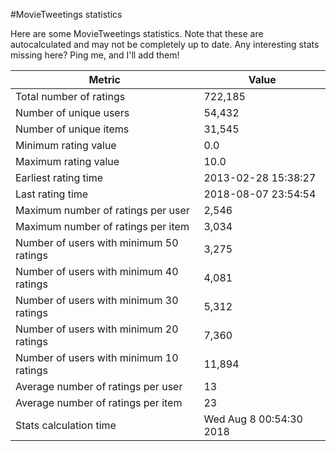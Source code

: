 #MovieTweetings statistics

Here are some MovieTweetings statistics. Note that these are autocalculated and may not be completely up to date. Any interesting stats missing here? Ping me, and I'll add them!

Metric | Value
--- | ---
Total number of ratings                 | 722,185
Number of unique users                  | 54,432
Number of unique items                  | 31,545
Minimum rating value                    | 0.0
Maximum rating value                    | 10.0
Earliest rating time                    | 2013-02-28 15:38:27
Last rating time                        | 2018-08-07 23:54:54
Maximum number of ratings per user      | 2,546
Maximum number of ratings per item      | 3,034
Number of users with minimum 50 ratings | 3,275
Number of users with minimum 40 ratings | 4,081
Number of users with minimum 30 ratings | 5,312
Number of users with minimum 20 ratings | 7,360
Number of users with minimum 10 ratings | 11,894
Average number of ratings per user      | 13
Average number of ratings per item      | 23
Stats calculation time                  | Wed Aug  8 00:54:30 2018

